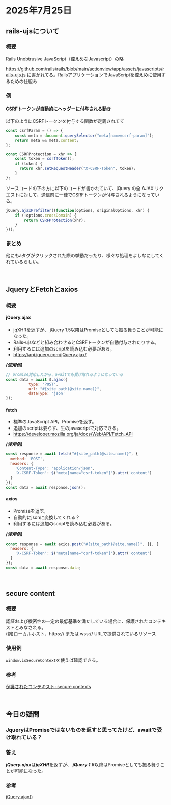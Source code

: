 # 2025年7月25日

## rails-ujsについて
### 概要
Rails Unobtrusive JavaScript（控えめなJavascript）の略

https://github.com/rails/rails/blob/main/actionview/app/assets/javascripts/rails-ujs.js に書かれてる。RailsアプリケーションでJavaScriptを控えめに使用するための仕組み

### 例
#### CSRFトークンが自動的にヘッダーに付与される動き

以下のようにCSRFトークンを付与する関数が定義されてて
```javascript
const csrfParam = () => {
    const meta = document.querySelector("meta[name=csrf-param]");
    return meta && meta.content;
};

const CSRFProtection = xhr => {
    const token = csrfToken();
    if (token) {
      return xhr.setRequestHeader("X-CSRF-Token", token);
    }
};
```

ソースコードの下の方に以下のコードが書かれていて、jQuery の全 AJAX リクエストに対して、送信前に一律でCSRFトークンが付与されるようになっている。
```javascript
jQuery.ajaxPrefilter((function(options, originalOptions, xhr) {
    if (!options.crossDomain) {
        return CSRFProtection(xhr);
    }
}));
```

### まとめ
他にもaタグがクリックされた際の挙動だったり、様々な処理をよしなにしてくれているらしい。


<br>

## JqueryとFetchとaxios

### 概要
#### jQuery.ajax
  - jqXHRを返すが、 jQuery 1.5以降はPromiseとしても振る舞うことが可能になった。
  - Rails-ujsなどと組み合わせるとCSRFトークンが自動付与されたりする。
  - 利用するには追加のscriptを読み込む必要がある。
  - https://api.jquery.com/jQuery.ajax/

***(使用例)***
```javascript
// promise対応したから、awaitでも受け取れるようになっている
const data = await $.ajax({
          type: 'POST',
          url: "#{site_path(@site.name)}",
          dataType: 'json'
});
```

#### fetch
  - 標準のJavaScript API。Promiseを返す。
  - 追加のscriptは要らず、生のjavascriptで対応できる。
  - https://developer.mozilla.org/ja/docs/Web/API/Fetch_API

***(使用例)***
```javascript
const response = await fetch("#{site_path(@site.name)}", {
  method: 'POST',
  headers: {
    'Content-Type': 'application/json',
    'X-CSRF-Token': $('meta[name="csrf-token"]').attr('content')
  }
});
const data = await response.json();
```


#### axios
  - Promiseを返す。
  - 自動的にjsonに変換してくれる？
  - 利用するには追加のscriptを読み込む必要がある。

***(使用例)***
```javascript
const response = await axios.post("#{site_path(@site.name)}", {}, {
  headers: {
    'X-CSRF-Token': $('meta[name="csrf-token"]').attr('content')
  }
});
const data = await response.data;
```

<br>

## secure content

### 概要
認証および機密性の一定の最低基準を満たしている場合に、保護されたコンテキストとみなされる。<br>
(例)ローカルホスト、https:// または wss:// URLで提供されているリソース

### 使用例
```window.isSecureContext```を使えば確認できる。

### 参考
[保護されたコンテキスト: secure contexts](https://developer.mozilla.org/ja/docs/Web/Security/Secure_Contexts)

<br>

## 今日の疑問
### JqueryはPromiseではないものを返すと思ってたけど、awaitで受け取れている？

### 答え
***jQuery.ajax***は***jqXHR***を返すが、 ***jQuery 1.5***以降はPromiseとしても振る舞うことが可能になった。

### 参考
[jQuery.ajax()](https://api.jquery.com/jQuery.ajax/#jqXHR)
